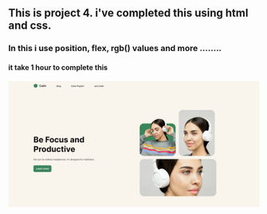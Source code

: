 ## This is project 4. i've completed this using html and css. 
### In this i use position, flex, rgb() values and more ........
#### it take 1 hour to complete this 

![Top page](./output.png)